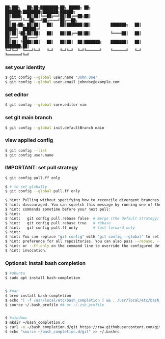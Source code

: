  
    ██╗███╗   ██╗██╗████████╗██╗ █████╗ ██╗         ███████╗████████╗███████╗██████╗ 
    ██║████╗  ██║██║╚══██╔══╝██║██╔══██╗██║         ██╔════╝╚══██╔══╝██╔════╝██╔══██╗
    ██║██╔██╗ ██║██║   ██║   ██║███████║██║         ███████╗   ██║   █████╗  ██████╔╝
    ██║██║╚██╗██║██║   ██║   ██║██╔══██║██║         ╚════██║   ██║   ██╔══╝  ██╔═══╝ 
    ██║██║ ╚████║██║   ██║   ██║██║  ██║███████╗    ███████║   ██║   ███████╗██║     
    ╚═╝╚═╝  ╚═══╝╚═╝   ╚═╝   ╚═╝╚═╝  ╚═╝╚══════╝    ╚══════╝   ╚═╝   ╚══════╝╚═╝     
                                                                                 


### set your identity
```bash
$ git config --global user.name "John Doe"
$ git config --global user.email johndoe@example.com
```

### set editor
```bash
$ git config --global core.editor vim
```

### set git main branch
```bash
$ git config --global init.defaultBranch main
```

### view applied config
```bash
$ git config --list
$ git config user.name
```

### IMPORTANT: set pull strategy 
```bash
$ git config pull.ff only 

$ # to set globally
$ git config --global pull.ff only
```
```bash
$ hint: Pulling without specifying how to reconcile divergent branches is
$ hint: discouraged. You can squelch this message by running one of the following
$ hint: commands sometime before your next pull:
$ hint: 
$ hint:   git config pull.rebase false  # merge (the default strategy)
$ hint:   git config pull.rebase true   # rebase
$ hint:   git config pull.ff only       # fast-forward only
$ hint: 
$ hint: You can replace "git config" with "git config --global" to set a default
$ hint: preference for all repositories. You can also pass --rebase, --no-rebase,
$ hint: or --ff-only on the command line to override the configured default per
$ hint: invocation.
```

 

### Optional: Install bash completion
```bash
$ #ubuntu
$ sudo apt install bash-completion


$ #mac
$ brew install bash-completion
$ echo "[ -f /usr/local/etc/bash_completion ] && . /usr/local/etc/bash_completion" >> ~/.bash_profile
$ source ~/.bash_profile ## or ~/.zsh_profile


$ #windows
$ mkdir ~/bash_completion.d   
$ curl -o ~/bash_completion.d/git https://raw.githubusercontent.com/git/git/master/contrib/completion/git-completion.bash
$ echo "source ~/bash_completion.d/git" >> ~/.bashrc
```

